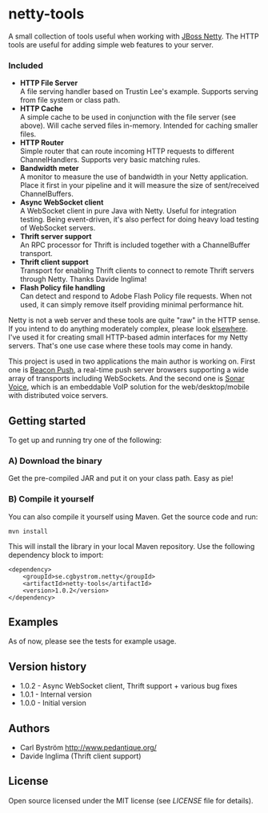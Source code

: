 netty-tools
============

A small collection of tools useful when working with [JBoss Netty](http://www.jboss.org/netty).
The HTTP tools are useful for adding simple web features to your server.

### Included
* **HTTP File Server**<br>
 A file serving handler based on Trustin Lee's example. Supports serving from file system or class path.
* **HTTP Cache**<br>
A simple cache to be used in conjunction with the file server (see above). Will cache served files in-memory. Intended for caching smaller files.
* **HTTP Router**<br>
Simple router that can route incoming HTTP requests to different ChannelHandlers.
Supports very basic matching rules.
* **Bandwidth meter**<br>
A monitor to measure the use of bandwidth in your Netty application. Place it first in your pipeline and it will measure the size of sent/received ChannelBuffers.
* **Async WebSocket client**<br>
A WebSocket client in pure Java with Netty. Useful for integration testing. Being event-driven, it's also perfect for doing heavy load testing of WebSocket servers.
* **Thrift server support**<br>
An RPC processor for Thrift is included together with a ChannelBuffer transport.
* **Thrift client support**<br>
Transport for enabling Thrift clients to connect to remote Thrift servers through Netty. Thanks Davide Inglima!
* **Flash Policy file handling**<br>
Can detect and respond to Adobe Flash Policy file requests. When not used, it can simply remove itself providing minimal performance hit.


Netty is not a web server and these tools are quite "raw" in the HTTP sense. If you intend to do anything moderately complex, please look [elsewhere](http://jetty.codehaus.org/jetty/).
I've used it for creating small HTTP-based admin interfaces for my Netty servers. That's one use case where these tools may come in handy.

This project is used in two applications the main author is working on. First one is [Beacon Push](http://beaconpush.com), a real-time push server browsers supporting a wide array
of transports including WebSockets. And the second one is [Sonar Voice](http://sonar-api.com), which is an embeddable VoIP solution for the web/desktop/mobile with distributed voice servers.

Getting started
----------
To get up and running try one of the following:
### A) Download the binary
Get the pre-compiled JAR and put it on your class path. Easy as pie!
### B) Compile it yourself
You can also compile it yourself using Maven. Get the source code and run:

    mvn install

This will install the library in your local Maven repository.
Use the following dependency block to import:

    <dependency>
        <groupId>se.cgbystrom.netty</groupId>
        <artifactId>netty-tools</artifactId>
        <version>1.0.2</version>
    </dependency>

## Examples
As of now, please see the tests for example usage.

## Version history
* 1.0.2 - Async WebSocket client, Thrift support + various bug fixes
* 1.0.1 - Internal version
* 1.0.0 - Initial version

## Authors

- Carl Bystr&ouml;m <http://www.pedantique.org/>
- Davide Inglima (Thrift client support)

## License

Open source licensed under the MIT license (see _LICENSE_ file for details).
